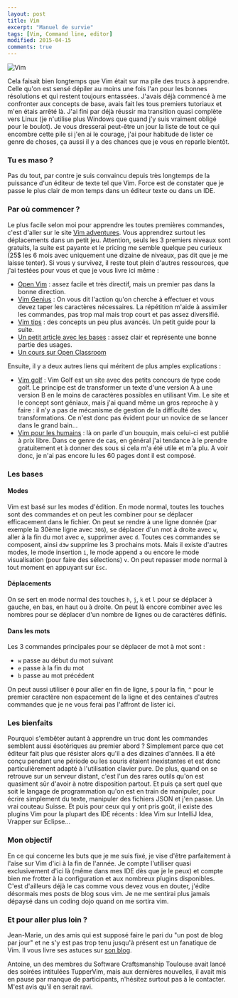 ```yaml
---
layout: post
title: Vim
excerpt: "Manuel de survie"
tags: [Vim, Command line, editor]
modified: 2015-04-15
comments: true
---
```


![Vim]({{site.url}}/images/vim.png)

Cela faisait bien longtemps que Vim était sur ma pile des trucs à apprendre. Celle qu'on est sensé dépiler au moins une fois l'an pour les bonnes résolutions et qui restent toujours entassées. J'avais déjà commencé à me confronter aux concepts de base, avais fait les tous premiers tutoriaux et m'en étais arrêté là. J'ai fini par déjà réussir ma transition quasi complète vers Linux (je n'utilise plus Windows que quand j'y suis vraiment obligé pour le boulot).
Je vous dresserai peut-être un jour la liste de tout ce qui encombre cette pile si j'en ai le courage, j'ai pour habitude de lister ce genre de choses, ça aussi il y a des chances que je vous en reparle bientôt.

### Tu es maso ?

Pas du tout, par contre je suis convaincu depuis très longtemps de la puissance d'un éditeur de texte tel que Vim. Force est de constater que je passe le plus clair de mon temps dans un éditeur texte ou dans un IDE.

### Par où commencer ?

Le plus facile selon moi pour apprendre les toutes premières commandes, c'est d'aller sur le site [Vim adventures](http://vim-adventures.com/). Vous apprendrez surtout les déplacements dans un petit jeu. Attention, seuls les 3 premiers niveaux sont gratuits, la suite est payante et le pricing me semble quelque peu curieux (25$ les 6 mois avec uniquement une dizaine de niveaux, pas dit que je me laisse tenter).
Si vous y survivez, il reste tout plein d'autres ressources, que j'ai testées pour vous et que je vous livre ici même :

* [Open Vim](http://www.openvim.com/) : assez facile et très directif, mais un premier pas dans la bonne direction.
* [Vim Genius](http://www.vimgenius.com/) : On vous dit l'action qu'on cherche à effectuer et vous devez taper les caractères nécessaires. La répétition m'aide à assimiler les commandes, pas trop mal mais trop court et pas assez diversifié.
* [Vim tips](http://rayninfo.co.uk/vimtips.html) : des concepts un peu plus avancés. Un petit guide pour la suite.
* [Un petit article avec les bases](http://yannesposito.com/Scratch/fr/blog/Learn-Vim-Progressively/) : assez clair et représente une bonne partie des usages.
* [Un cours sur Open Classroom](http://openclassrooms.com/courses/reprenez-le-controle-a-l-aide-de-linux/vim-l-editeur-de-texte-du-programmeur)

Ensuite, il y a deux autres liens qui méritent de plus amples explications :

* [Vim golf](http://www.vimgolf.com/) : Vim Golf est un site avec des petits concours de type code golf. Le principe est de transformer un texte d'une version A à une version B en le moins de caractères possibles en utilisant Vim. Le site et le concept sont géniaux, mais j'ai quand même un gros reproche à y faire : il n'y a pas de mécanisme de gestion de la difficulté des transformations. Ce n'est donc pas évident pour un novice de se lancer dans le grand bain...
* [Vim pour les humains](https://vimebook.com/) : là on parle d'un bouquin, mais celui-ci est publié à prix libre. Dans ce genre de cas, en général j'ai tendance à le prendre gratuitement et à donner des sous si cela m'a été utile et m'a plu. A voir donc, je n'ai pas encore lu les 60 pages dont il est composé.

### Les bases

#### Modes

Vim est basé sur les modes d'édition. En mode normal, toutes les touches sont des commandes et on peut les combiner pour se déplacer efficacement dans le fichier. On peut se rendre à une ligne donnée (par exemple la 30ème ligne avec `30G`), se déplacer d'un mot à droite avec `w`, aller à la fin du mot avec `e`, supprimer avec `d`. Toutes ces commandes se composent, ainsi `d3w` supprime les 3 prochains mots.
Mais il existe d'autres modes, le mode insertion `i`, le mode append `a` ou encore le mode visualisation (pour faire des sélections) `v`. On peut repasser mode normal à tout moment en appuyant sur `Esc`.

#### Déplacements

On se sert en mode normal des touches `h`, `j`, `k` et `l` pour se déplacer à gauche, en bas, en haut ou à droite. On peut là encore combiner avec les nombres pour se déplacer d'un nombre de lignes ou de caractères définis.

#### Dans les mots

Les 3 commandes principales pour se déplacer de mot à mot sont :

* `w` passe au début du mot suivant
* `e` passe à la fin du mot
* `b` passe au mot précédent

On peut aussi utiliser `0` pour aller en fin de ligne, `$` pour la fin, `^` pour le premier caractère non espacement de la ligne et des centaines d'autres commandes que je ne vous ferai pas l'affront de lister ici.

### Les bienfaits

Pourquoi s'embêter autant à apprendre un truc dont les commandes semblent aussi ésotériques au premier abord ? Simplement parce que cet éditeur fait plus que résister alors qu'il a des dizaines d'années. Il a été conçu pendant une période ou les souris étaient inexistantes et est donc particulièrement adapté à l'utilisation clavier pure.
De plus, quand on se retrouve sur un serveur distant, c'est l'un des rares outils qu'on est quasiment sûr d'avoir à notre disposition partout. Et puis ça sert quel que soit le langage de programmation qu'on est en train de manipuler, pour écrire simplement du texte, manipuler des fichiers JSON et j'en passe. Un vrai couteau Suisse.
Et puis pour ceux qui y ont pris goût, il existe des plugins Vim pour la plupart des IDE récents : Idea Vim sur IntelliJ Idea, Vrapper sur Eclipse...

### Mon objectif

En ce qui concerne les buts que je me suis fixé, je vise d'être parfaitement à l'aise sur Vim d'ici à la fin de l'année. Je compte l'utiliser quasi exclusivement d'ici là (même dans mes IDE dès que je le peux) et compte bien me frotter à la configuration et aux nombreux plugins disponibles.
C'est d'ailleurs déjà le cas comme vous devez vous en douter, j'édite désormais mes posts de blog sous vim. Je ne me sentirai plus jamais dépaysé dans un coding dojo quand on me sortira vim.

### Et pour aller plus loin ?

Jean-Marie, un des amis qui est supposé faire le pari du "un post de blog par jour" et ne s'y est pas trop tenu jusqu'à présent est un fanatique de Vim. Il vous livre ses astuces sur [son blog](http://randomblog.fr).

Antoine, un des membres du Software Craftsmanship Toulouse avait lancé des soirées intitulées TupperVim, mais aux dernières nouvelles, il avait mis en pause par manque de participants, n'hésitez surtout pas à le contacter. M'est avis qu'il en serait ravi.

